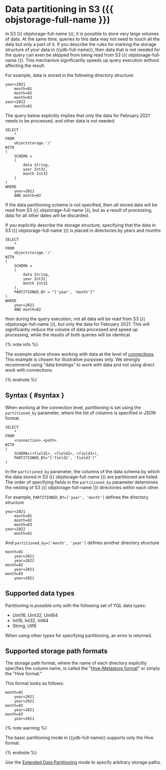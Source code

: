 # Data partitioning in S3 ({{ objstorage-full-name }})

In S3 ({{ objstorage-full-name }}), it is possible to store very large volumes of data. At the same time, queries to this data may not need to touch all the data but only a part of it. If you describe the rules for marking the storage structure of your data in {{ydb-full-name}}, then data that is not needed for the query can even be skipped from being read from S3 ({{ objstorage-full-name }}). This mechanism significantly speeds up query execution without affecting the result.

For example, data is stored in the following directory structure:

```text
year=2021
    month=01
    month=02
    month=03
year=2022
    month=01
```

The query below explicitly implies that only the data for February 2021 needs to be processed, and other data is not needed.

```yql
SELECT
    *
FROM
    objectstorage.'/'
WITH
(
    SCHEMA =
    (
        data String,
        year Int32,
        month Int32
    )
)
WHERE
    year=2021
    AND month=02
```

If the data partitioning scheme is not specified, then _all_ stored data will be read from S3 ({{ objstorage-full-name }}), but as a result of processing, data for all other dates will be discarded.

If you explicitly describe the storage structure, specifying that the data in S3 ({{ objstorage-full-name }}) is placed in directories by years and months

```yql
SELECT
    *
FROM
    objectstorage.'/'
WITH
(
    SCHEMA =
    (
        data String,
        year Int32,
        month Int32
    ),
    PARTITIONED_BY = "['year', 'month']"
)
WHERE
    year=2021
    AND month=02
```

then during the query execution, not all data will be read from S3 ({{ objstorage-full-name }}), but only the data for February 2021. This will significantly reduce the volume of data processed and speed up processing, while the results of both queries will be identical.

{% note info %}

The example above shows working with data at the level of [connections](../../datamodel/external_data_source.md). This example is chosen for illustrative purposes only. We strongly recommend using "data bindings" to work with data and not using direct work with connections.

{% endnote %}

## Syntax { #syntax }

When working at the connection level, partitioning is set using the `partitioned_by` parameter, where the list of columns is specified in JSON format.

```yql
SELECT
    *
FROM
    <connection>.<path>
WITH
(
    SCHEMA=(<field1>, <field2>, <field3>),
    PARTITIONED_BY="['field2', 'field3']"
)
```

In the `partitioned_by` parameter, the columns of the data schema by which the data stored in S3 ({{ objstorage-full-name }}) are partitioned are listed. The order of specifying fields in the `partitioned_by` parameter determines the nesting of S3 ({{ objstorage-full-name }}) directories within each other.

For example, `PARTITIONED_BY=['year', 'month']` defines the directory structure

```
year=2021
    month=01
    month=02
    month=03
year=2022
    month=01
```

And `partitioned_by=['month', 'year']` defines another directory structure

```
month=01
    year=2021
    year=2022
month=02
    year=2021
month=03
    year=2021
```

## Supported data types

Partitioning is possible only with the following set of YQL data types:

- Uint16, Uint32, Uint64
- Int16, Int32, Int64
- String, Utf8

When using other types for specifying partitioning, an error is returned.

## Supported storage path formats

The storage path format, where the name of each directory explicitly specifies the column name, is called the "[Hive-Metastore format](https://en.wikipedia.org/wiki/Apache_Hive)" or simply the "Hive format."

This format looks as follows:

```text
month=01
    year=2021
    year=2022
month=02
    year=2021
month=03
    year=2021
```

{% note warning %}

The basic partitioning mode in {{ydb-full-name}} supports only the Hive format.

{% endnote %}

Use the [Extended Data Partitioning](partition_projection.md) mode to specify arbitrary storage paths.